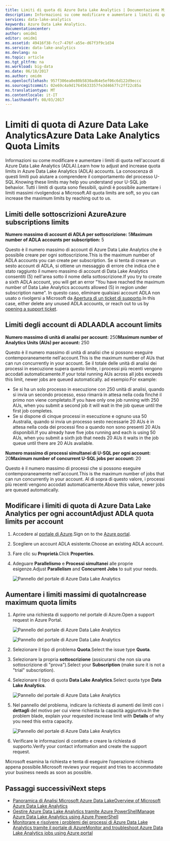 ```yaml
---
title: Limiti di quota di Azure Data Lake Analytics | Documentazione Microsoft
description: Informazioni su come modificare e aumentare i limiti di quota nell'account di Azure Data Lake Analytics (ADLA).
services: data-lake-analytics
keywords: Azure Data Lake Analytics.
documentationcenter: 
author: omidm1
editor: omidm1
ms.assetid: 49416f38-fcc7-476f-a55e-d67f3f9c1d34
ms.service: data-lake-analytics
ms.devlang: na
ms.topic: article
ms.tgt_pltfrm: na
ms.workload: big-data
ms.date: 06/18/2017
ms.author: omidm
ms.openlocfilehash: 957f306ea0e80b5830ad64e5ef06c6d122d9eccc
ms.sourcegitcommit: 02e69c4a9d17645633357fe3d46677c2ff22c85a
ms.translationtype: MT
ms.contentlocale: it-IT
ms.lasthandoff: 08/03/2017
---
```

# <a name="azure-data-lake-analytics-quota-limits"></a><span data-ttu-id="86d33-104">Limiti di quota di Azure Data Lake Analytics</span><span class="sxs-lookup"><span data-stu-id="86d33-104">Azure Data Lake Analytics Quota Limits</span></span>

<span data-ttu-id="86d33-105">Informazioni su come modificare e aumentare i limiti di quota nell'account di Azure Data Lake Analytics (ADLA).</span><span class="sxs-lookup"><span data-stu-id="86d33-105">Learn how to adjust and increase quota limits in Azure Data Lake Analytics (ADLA) accounts.</span></span> <span data-ttu-id="86d33-106">La conoscenza di questi limiti può aiutare a comprendere il comportamento del processo U-SQL.</span><span class="sxs-lookup"><span data-stu-id="86d33-106">Knowing these limits may help you understand your U-SQL job behavior.</span></span> <span data-ttu-id="86d33-107">Tutti i limiti di quota sono flessibili, quindi è possibile aumentare i limiti massimi rivolgendosi a Microsoft.</span><span class="sxs-lookup"><span data-stu-id="86d33-107">All quota limits are soft, so you can increase the maximum limits by reaching out to us.</span></span>

## <a name="azure-subscriptions-limits"></a><span data-ttu-id="86d33-108">Limiti delle sottoscrizioni Azure</span><span class="sxs-lookup"><span data-stu-id="86d33-108">Azure subscriptions limits</span></span>

<span data-ttu-id="86d33-109">**Numero massimo di account di ADLA per sottoscrizione:**  5</span><span class="sxs-lookup"><span data-stu-id="86d33-109">**Maximum number of ADLA accounts per subscription:**  5</span></span>

 <span data-ttu-id="86d33-110">Questo è il numero massimo di account di Azure Data Lake Analytics che è possibile creare per ogni sottoscrizione.</span><span class="sxs-lookup"><span data-stu-id="86d33-110">This is the maximum number of ADLA accounts you can create per subscription.</span></span> <span data-ttu-id="86d33-111">Se si tenta di creare un sesto account di ADLA, si ottiene un messaggio di errore che indica che è stato raggiunto il numero massimo di account di Data Lake Analytics consentiti (5) nell'area sotto il nome della sottoscrizione.</span><span class="sxs-lookup"><span data-stu-id="86d33-111">If you try to create a sixth ADLA account, you will get an error "You have reached the maximum number of Data Lake Analytics accounts allowed (5) in region under subscription name".</span></span> <span data-ttu-id="86d33-112">In questo caso, eliminare qualsiasi account ADLA non usato o rivolgersi a Microsoft da [Apertura di un ticket di supporto](#increase-maximum-quota-limits).</span><span class="sxs-lookup"><span data-stu-id="86d33-112">In this case, either delete any unused ADLA accounts, or reach out to us by [opening a support ticket](#increase-maximum-quota-limits).</span></span>

## <a name="adla-account-limits"></a><span data-ttu-id="86d33-113">Limiti degli account di ADLA</span><span class="sxs-lookup"><span data-stu-id="86d33-113">ADLA account limits</span></span>

<span data-ttu-id="86d33-114">**Numero massimo di unità di analisi per account:** 250</span><span class="sxs-lookup"><span data-stu-id="86d33-114">**Maximum number of Analytics Units (AUs) per account:** 250</span></span>

<span data-ttu-id="86d33-115">Questo è il numero massimo di unità di analisi che si possono eseguire contemporaneamente nell'account.</span><span class="sxs-lookup"><span data-stu-id="86d33-115">This is the maximum number of AUs that can run concurrently in your account.</span></span> <span data-ttu-id="86d33-116">Se il totale delle unità di analisi dei processi in esecuzione supera questo limite, i processi più recenti vengono accodati automaticamente.</span><span class="sxs-lookup"><span data-stu-id="86d33-116">If your total running AUs across all jobs exceeds this limit, newer jobs are queued automatically.</span></span> <span data-ttu-id="86d33-117">ad esempio:</span><span class="sxs-lookup"><span data-stu-id="86d33-117">For example:</span></span>

* <span data-ttu-id="86d33-118">Se si ha un solo processo in esecuzione con 250 unità di analisi, quando si invia un secondo processo, esso rimarrà in attesa nella coda finché il primo non viene completato.</span><span class="sxs-lookup"><span data-stu-id="86d33-118">If you have only one job running with 250 AUs, when you submit a second job it will wait in the job queue until the first job completes.</span></span>
* <span data-ttu-id="86d33-119">Se si dispone di cinque processi in esecuzione e ognuno usa 50 Australia, quando si invia un processo sesto necessarie 20 AUs è in attesa nella coda dei processi fino a quando non sono presenti 20 AUs disponibili.</span><span class="sxs-lookup"><span data-stu-id="86d33-119">If you already have five jobs running and each is using 50 AUs, when you submit a sixth job that needs 20 AUs it waits in the job queue until there are 20 AUs available.</span></span>

<span data-ttu-id="86d33-120">**Numero massimo di processi simultanei di U-SQL per ogni account:** 20</span><span class="sxs-lookup"><span data-stu-id="86d33-120">**Maximum number of concurrent U-SQL jobs per account:** 20</span></span>

<span data-ttu-id="86d33-121">Questo è il numero massimo di processi che si possono eseguire contemporaneamente nell'account.</span><span class="sxs-lookup"><span data-stu-id="86d33-121">This is the maximum number of jobs that can run concurrently in your account.</span></span> <span data-ttu-id="86d33-122">Al di sopra di questo valore, i processi più recenti vengono accodati automaticamente.</span><span class="sxs-lookup"><span data-stu-id="86d33-122">Above this value, newer jobs are queued automatically.</span></span>

## <a name="adjust-adla-quota-limits-per-account"></a><span data-ttu-id="86d33-123">Modificare i limiti di quota di Azure Data Lake Analytics per ogni account</span><span class="sxs-lookup"><span data-stu-id="86d33-123">Adjust ADLA quota limits per account</span></span>

1. <span data-ttu-id="86d33-124">Accedere al [portale di Azure](https://portal.azure.com).</span><span class="sxs-lookup"><span data-stu-id="86d33-124">Sign on to the [Azure portal](https://portal.azure.com).</span></span>
2. <span data-ttu-id="86d33-125">Scegliere un account ADLA esistente.</span><span class="sxs-lookup"><span data-stu-id="86d33-125">Choose an existing ADLA account.</span></span>
3. <span data-ttu-id="86d33-126">Fare clic su **Proprietà**.</span><span class="sxs-lookup"><span data-stu-id="86d33-126">Click **Properties**.</span></span>
4. <span data-ttu-id="86d33-127">Adeguare **Parallelismo** e **Processi simultanei** alle proprie esigenze.</span><span class="sxs-lookup"><span data-stu-id="86d33-127">Adjust **Parallelism** and **Concurrent Jobs** to suit your needs.</span></span>

    ![Pannello del portale di Azure Data Lake Analytics](./media/data-lake-analytics-quota-limits/data-lake-analytics-quota-properties.png)

## <a name="increase-maximum-quota-limits"></a><span data-ttu-id="86d33-129">Aumentare i limiti massimi di quota</span><span class="sxs-lookup"><span data-stu-id="86d33-129">Increase maximum quota limits</span></span>

1. <span data-ttu-id="86d33-130">Aprire una richiesta di supporto nel portale di Azure.</span><span class="sxs-lookup"><span data-stu-id="86d33-130">Open a support request in Azure Portal.</span></span>

    ![Pannello del portale di Azure Data Lake Analytics](./media/data-lake-analytics-quota-limits/data-lake-analytics-quota-help-support.png)

    ![Pannello del portale di Azure Data Lake Analytics](./media/data-lake-analytics-quota-limits/data-lake-analytics-quota-support-request.png)
2. <span data-ttu-id="86d33-133">Selezionare il tipo di problema **Quota**.</span><span class="sxs-lookup"><span data-stu-id="86d33-133">Select the issue type **Quota**.</span></span>
3. <span data-ttu-id="86d33-134">Selezionare la propria **sottoscrizione** (assicurarsi che non sia una sottoscrizione di "prova").</span><span class="sxs-lookup"><span data-stu-id="86d33-134">Select your **Subscription** (make sure it is not a "trial" subscription).</span></span>
4. <span data-ttu-id="86d33-135">Selezionare il tipo di quota **Data Lake Analytics**.</span><span class="sxs-lookup"><span data-stu-id="86d33-135">Select quota type **Data Lake Analytics**.</span></span>

    ![Pannello del portale di Azure Data Lake Analytics](./media/data-lake-analytics-quota-limits/data-lake-analytics-quota-support-request-basics.png)

5. <span data-ttu-id="86d33-137">Nel pannello del problema, indicare la richiesta di aumenti dei limiti con i **dettagli** del motivo per cui viene richiesta la capacità aggiuntiva.</span><span class="sxs-lookup"><span data-stu-id="86d33-137">In the problem blade, explain your requested increase limit with **Details** of why you need this extra capacity.</span></span>

    ![Pannello del portale di Azure Data Lake Analytics](./media/data-lake-analytics-quota-limits/data-lake-analytics-quota-support-request-details.png)

6. <span data-ttu-id="86d33-139">Verificare le informazioni di contatto e creare la richiesta di supporto.</span><span class="sxs-lookup"><span data-stu-id="86d33-139">Verify your contact information and create the support request.</span></span>

<span data-ttu-id="86d33-140">Microsoft esamina la richiesta e tenta di eseguire l’operazione richiesta appena possibile.</span><span class="sxs-lookup"><span data-stu-id="86d33-140">Microsoft reviews your request and tries to accommodate your business needs as soon as possible.</span></span>

## <a name="next-steps"></a><span data-ttu-id="86d33-141">Passaggi successivi</span><span class="sxs-lookup"><span data-stu-id="86d33-141">Next steps</span></span>

* [<span data-ttu-id="86d33-142">Panoramica di Analisi Microsoft Azure Data Lake</span><span class="sxs-lookup"><span data-stu-id="86d33-142">Overview of Microsoft Azure Data Lake Analytics</span></span>](data-lake-analytics-overview.md)
* [<span data-ttu-id="86d33-143">Gestire Azure Data Lake Analytics tramite Azure PowerShell</span><span class="sxs-lookup"><span data-stu-id="86d33-143">Manage Azure Data Lake Analytics using Azure PowerShell</span></span>](data-lake-analytics-manage-use-powershell.md)
* [<span data-ttu-id="86d33-144">Monitorare e risolvere i problemi dei processi di Azure Data Lake Analytics tramite il portale di Azure</span><span class="sxs-lookup"><span data-stu-id="86d33-144">Monitor and troubleshoot Azure Data Lake Analytics jobs using Azure portal</span></span>](data-lake-analytics-monitor-and-troubleshoot-jobs-tutorial.md)
